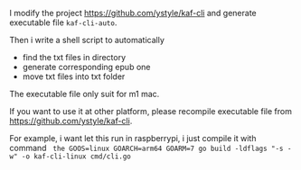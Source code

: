I modify the project https://github.com/ystyle/kaf-cli and generate executable file `kaf-cli-auto`.

Then i write a shell script to automatically 
- find the txt files in directory
- generate corresponding epub one
- move txt files into txt folder

The executable file only suit for m1 mac.

If you want to use it at other platform, please recompile executable file from https://github.com/ystyle/kaf-cli.

For example, i want let this run in raspberrypi, i just compile it with command
` the GOOS=linux GOARCH=arm64 GOARM=7 go build -ldflags "-s -w" -o kaf-cli-linux cmd/cli.go`
